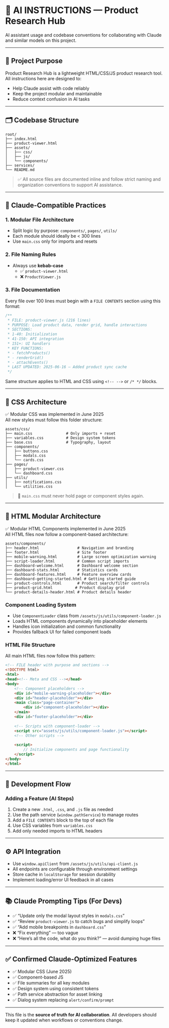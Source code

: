 # 🤖 AI INSTRUCTIONS — Product Research Hub

AI assistant usage and codebase conventions for collaborating with Claude and similar models on this project.

---

## 🎯 Project Purpose

Product Research Hub is a lightweight HTML/CSS/JS product research tool. All instructions here are designed to:
- Help Claude assist with code reliably
- Keep the project modular and maintainable
- Reduce context confusion in AI tasks

---

## 🗂️ Codebase Structure

```plaintext
root/
├── index.html
├── product-viewer.html
├── assets/
│   ├── css/
│   ├── js/
│   └── components/
├── services/
└── README.md
```

> ✅ All source files are documented inline and follow strict naming and organization conventions to support AI assistance.

---

## 🧠 Claude-Compatible Practices

### 1. Modular File Architecture
- Split logic by purpose: `components/`, `pages/`, `utils/`
- Each module should ideally be < 300 lines
- Use `main.css` only for imports and resets

### 2. File Naming Rules
- Always use **kebab-case**
  - ✅ `product-viewer.html`
  - ❌ `ProductViewer.js`

### 3. File Documentation
Every file over 100 lines must begin with a `FILE CONTENTS` section using this format:

```javascript
/**
 * FILE: product-viewer.js (216 lines)
 * PURPOSE: Load product data, render grid, handle interactions
 * SECTIONS:
 * 1-40: Initialization
 * 41-150: API integration
 * 151+: UI handlers
 * KEY FUNCTIONS:
 * - fetchProducts()
 * - renderGrid()
 * - attachEvents()
 * LAST UPDATED: 2025-06-16 — Added product sync cache
 */
```

Same structure applies to HTML and CSS using `<!-- -->` or `/* */` blocks.

---

## 🎨 CSS Architecture

✅ Modular CSS was implemented in June 2025  
All new styles must follow this folder structure:

```plaintext
assets/css/
├── main.css               # Only imports + reset
├── variables.css          # Design system tokens
├── base.css               # Typography, layout
├── components/
│   ├── buttons.css
│   ├── modals.css
│   └── cards.css
├── pages/
│   ├── product-viewer.css
│   └── dashboard.css
├── utils/
│   ├── notifications.css
│   └── utilities.css
```

> 📌 `main.css` must never hold page or component styles again.

---

## 🧩 HTML Modular Architecture

✅ Modular HTML Components implemented in June 2025  
All HTML files now follow a component-based architecture:

```plaintext
assets/components/
├── header.html                 # Navigation and branding
├── footer.html                 # Site footer
├── mobile-warning.html         # Large screen optimization warning
├── script-loader.html          # Common script imports
├── dashboard-welcome.html      # Dashboard welcome section
├── dashboard-stats.html        # Statistics cards
├── dashboard-features.html     # Feature overview cards
├── dashboard-getting-started.html # Getting started guide
├── product-controls.html       # Product search/filter controls
├── product-grid.html          # Product display grid
└── product-details-header.html # Product details header
```

### Component Loading System
- Use `ComponentLoader` class from `/assets/js/utils/component-loader.js`
- Loads HTML components dynamically into placeholder elements
- Handles icon initialization and common functionality
- Provides fallback UI for failed component loads

### HTML File Structure
All main HTML files now follow this pattern:
```html
<!-- FILE header with purpose and sections -->
<!DOCTYPE html>
<html>
<head><!-- Meta and CSS --></head>
<body>
    <!-- Component placeholders -->
    <div id="mobile-warning-placeholder"></div>  
    <div id="header-placeholder"></div>
    <main class="page-container">
        <div id="component-placeholder"></div>
    </main>
    <div id="footer-placeholder"></div>
    
    <!-- Scripts with component-loader -->
    <script src="assets/js/utils/component-loader.js"></script>
    <!-- Other scripts -->
    
    <script>
        // Initialize components and page functionality
    </script>
</body>
</html>
```

---

## 🔁 Development Flow

### Adding a Feature (AI Steps)
1. Create a new `.html`, `.css`, and `.js` file as needed
2. Use the path service (`window.pathService`) to manage routes
3. Add a `FILE CONTENTS` block to the top of each file
4. Use CSS variables from `variables.css`
5. Add only needed imports to HTML headers

---

## ⚙️ API Integration

- Use `window.apiClient` from `/assets/js/utils/api-client.js`
- All endpoints are configurable through environment settings
- Store cache in `localStorage` for session durability
- Implement loading/error UI feedback in all cases

---

## 📚 Claude Prompting Tips (For Devs)

- ✅ “Update only the modal layout styles in `modals.css`”
- ✅ “Review `product-viewer.js` to catch bugs and simplify loops”
- ✅ “Add mobile breakpoints in `dashboard.css`”
- ❌ “Fix everything” — too vague
- ❌ “Here’s all the code, what do you think?” — avoid dumping huge files

---

## ✅ Confirmed Claude-Optimized Features

- ✅ Modular CSS (June 2025)
- ✅ Component-based JS
- ✅ File summaries for all key modules
- ✅ Design system using consistent tokens
- ✅ Path service abstraction for asset linking
- ✅ Dialog system replacing `alert/confirm/prompt`

---

This file is the **source of truth for AI collaboration**. All developers should keep it updated when workflows or conventions change.
